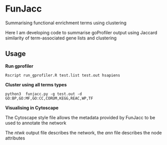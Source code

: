 # FunJacc
Summarising functional enrichment terms using clustering

Here I am developing code to summarise goProfiler output using Jaccard similarity of term-associated gene lists and clustering

## Usage

**Run gprofiler**

`Rscript run_gprofiler.R test.list test.out hsapiens`

**Cluster using all terms types**

`python3  funjacc.py -g test.out -d GO:BP,GO:MF,GO:CC,CORUM,KEGG,REAC,WP,TF`

**Visualising in Cytoscape**

The Cytoscape style file allows the metadata provided by FunJacc to be used to annotate the network

The *ntwk* output file describes the network, the *ann* file describes the node attributes
